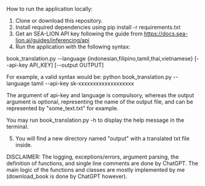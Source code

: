 How to run the application locally:
1. Clone or download this repository.
2. Install required dependencies using pip install -r requirements.txt
3. Get an SEA-LION API key following the guide from https://docs.sea-lion.ai/guides/inferencing/api
4. Run the application with the following syntax:

book_translation.py --language {indonesian,filipino,tamil,thai,vietnamese} [--api-key API_KEY] [--output OUTPUT]

For example, a valid syntax would be:
python book_translation.py --language tamil --api-key sk-xxxxxxxxxxxxxxxxxxx

The argument of api-key and language is compulsory, whereas the output argument is optional, representing the name of the output file, and can be represented by "some_text.txt" for example. 

You may run book_translation.py -h to display the help message in the terminal.

5. You will find a new directory named "output" with a translated txt file inside.

DISCLAIMER: The logging, exceptions/errors, argument parsing, the definition of functions, and single line comments are done by ChatGPT. The main logic of the functions and classes are mostly implemented by me (download_book is done by ChatGPT however).

